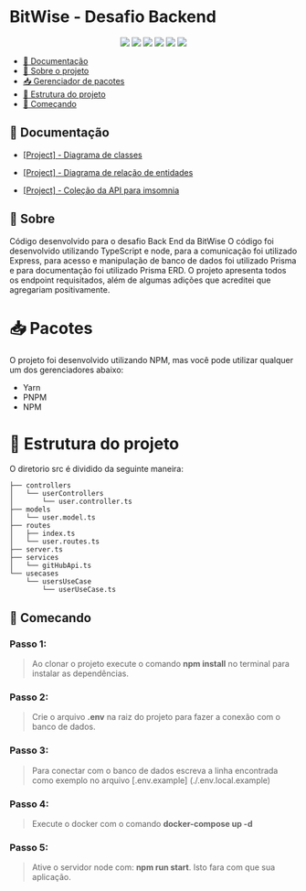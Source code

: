 <h1>BitWise - Desafio Backend</h1>

<p align="center">
  <img src="https://img.shields.io/badge/express.js-%23404d59.svg?style=for-the-badge&logo=express&logoColor=%2361DAFB"/>
  <img src="https://img.shields.io/badge/node.js-6DA55F?style=for-the-badge&logo=node.js&logoColor=white"/>
  <img src="https://img.shields.io/badge/docker-%230db7ed.svg?style=for-the-badge&logo=docker&logoColor=white"/>
  <img src="https://img.shields.io/badge/typescript-%23007ACC.svg?style=for-the-badge&logo=typescript&logoColor=white"/>
  <img src="https://img.shields.io/badge/Prisma-3982CE?style=for-the-badge&logo=Prisma&logoColor=white"/>
  <img src="https://img.shields.io/badge/postgres-%23316192.svg?style=for-the-badge&logo=postgresql&logoColor=white"/>
</p>

- [📖 Documentação](#-documentacao)
- [📑 Sobre o projeto](#-sobre)
- [📥 Gerenciador de pacotes](#-pacotes)
- [📑 Estrutura do projeto](#📑-estrutura-do-projeto)
- [🚀 Começando](#-comecando)

## 📖 Documentação

- [[Project] - Diagrama de classes](./DOCS/diagram.png)

- [[Project] - Diagrama de relação de entidades](./DOCS/ERD.png)

- [[Project] - Coleção da API para imsomnia](./DOCS/Insomnia_2023-06-13.json)

## 📑 Sobre

Código desenvolvido para o desafio Back End da BitWise
O código foi desenvolvido utilizando TypeScript e node, para a comunicação foi utilizado Express, para acesso e manipulação de banco de dados foi utilizado Prisma e para documentação foi utilizado Prisma ERD.
O projeto apresenta todos os endpoint requisitados, além de algumas adições que acreditei que agregariam positivamente.

# 📥 Pacotes

O projeto foi desenvolvido utilizando NPM, mas você pode utilizar qualquer um dos gerenciadores abaixo:

- Yarn
- PNPM
- NPM

# 📑 Estrutura do projeto
O diretorio src é dividido da seguinte maneira:
```
├── controllers
│   └── userControllers
│       └── user.controller.ts
├── models
│   └── user.model.ts
├── routes
│   ├── index.ts
│   └── user.routes.ts
├── server.ts
├── services
│   └── gitHubApi.ts
└── usecases
    └── usersUseCase
        └── userUseCase.ts
```

## 🚀 Comecando

### Passo 1:

> Ao clonar o projeto execute o comando **npm install** no terminal para instalar as dependências.

### Passo 2:

> Crie o arquivo **.env** na raiz do projeto para fazer a conexão com o banco de dados.

### Passo 3:

> Para conectar com o banco de dados escreva a linha encontrada como exemplo no arquivo [.env.example] (./.env.local.example)

### Passo 4:

> Execute o docker com o comando **docker-compose up -d**

### Passo 5:

> Ative o servidor node com: **npm run start**. Isto fara com que sua aplicação.
